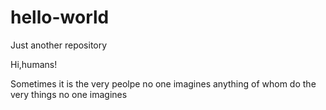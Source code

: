 # hello-world
Just another repository

Hi,humans!

Sometimes it is the very peolpe no one imagines anything of whom do the very things no one imagines
